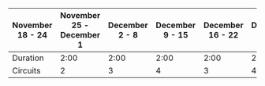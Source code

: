 | November 18 - 24 |  November 25 - December 1 | December 2 - 8 | December 9 - 15 | December 16 - 22 | December 23 - 29 | December 30 - January 5 |
| ---- | ---- | ----- | ------ | ----- | ----- | ----- |
| Duration | 2:00 | 2:00 | 2:00 | 2:00 | 2:00 | 2:00 |
| Circuits | 2 | 3 | 4 | 3 | 4 | 5 |